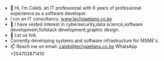 - 👋 Hi, I’m Caleb, an IT professional with 6 years of professional experience as a software developer.
- I run an IT consultancy. www.techgaetano.co.ke
- 👀 I have vested interest in cybersecurity,data science,software development,fullstack development,graphic design.
- 💞️ Let us link.
- Currently developing systems and software infrastructure for MSME's.
- 📫 Reach me on email: caleb@techgaetano.co.ke
                 WhatsApp +254703871410

<!---
ogc16/ogc16 is a ✨ special ✨ repository because its `README.md` (this file) appears on your GitHub profile.
You can click the Preview link to take a look at your changes.
--->
